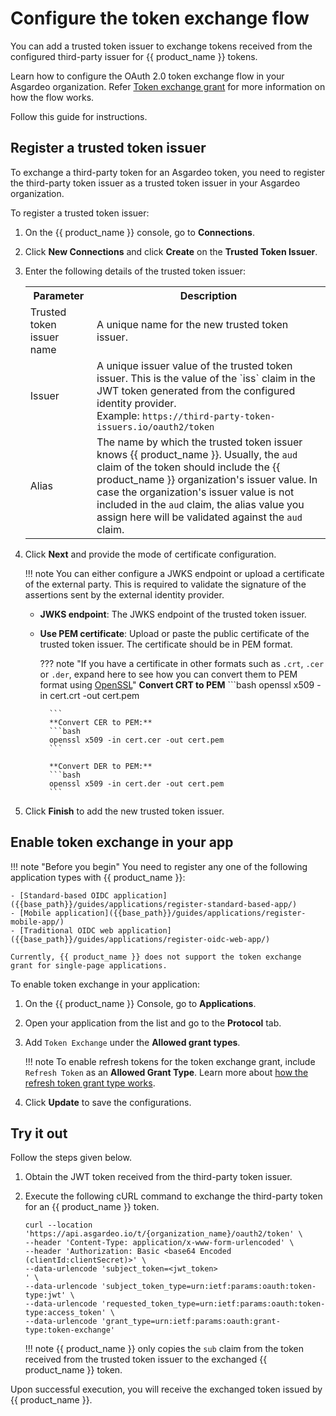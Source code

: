 # Configure the token exchange flow

You can add a trusted token issuer to exchange tokens received from the configured third-party issuer for {{ product_name }} tokens.

Learn how to configure the OAuth 2.0 token exchange flow in your Asgardeo organization. Refer [Token exchange grant]({{base_path}}/references/grant-types-in-asgardeo/#token-exchange-grant) for more information on how the flow works.

Follow this guide for instructions.

## Register a trusted token issuer

To exchange a third-party token for an Asgardeo token, you need to register the third-party token issuer as a trusted token issuer in your Asgardeo organization.

To register a trusted token issuer:

1. On the {{ product_name }} console, go to **Connections**.
2. Click **New Connections** and click **Create** on the **Trusted Token Issuer**.
3. Enter the following details of the trusted token issuer:

    <table>
      <tr>
        <th>Parameter</th>
        <th>Description</th>
      </tr>
      <tr>
        <td>Trusted token issuer name</td>
        <td>A unique name for the new trusted token issuer.</td>
      </tr>
      <tr>
        <td>Issuer</td>
        <td>A unique issuer value of the trusted token issuer. This is the value of the `iss` claim in the JWT token generated from the configured identity provider. <br>
        Example: <code>https://third-party-token-issuers.io/oauth2/token</code></td>
      </tr>
      <tr>
        <td>Alias</td>
        <td>The name by which the trusted token issuer knows {{ product_name }}. Usually, the <code>aud</code> claim of the token should include the {{ product_name }} organization's issuer value. In case the organization's issuer value is not included in the <code>aud</code> claim, the alias value you assign here will be validated against the <code>aud</code> claim.</td>
      </tr>
    </table>

4. Click **Next** and provide the mode of certificate configuration.

    !!! note
        You can either configure a JWKS endpoint or upload a certificate of the external party. This is required to validate the signature of the assertions sent by the external identity provider.

    - **JWKS endpoint**: The JWKS endpoint of the trusted token issuer.
    - **Use PEM certificate**: Upload or paste the public certificate of the trusted token issuer. The certificate should be in PEM format.

        ??? note "If you have a certificate in other formats such as `.crt`, `.cer` or `.der`, expand here to see how you can convert them to PEM format using [OpenSSL](https://www.openssl.org/)"
            **Convert CRT to PEM**
            ```bash
            openssl x509 -in cert.crt -out cert.pem

            ```
            **Convert CER to PEM:**
            ```bash
            openssl x509 -in cert.cer -out cert.pem
            ```  

            **Convert DER to PEM:**
            ```bash
            openssl x509 -in cert.der -out cert.pem
            ```

5. Click **Finish** to add the new trusted token issuer.

## Enable token exchange in your app

!!! note "Before you begin"
    You need to register any one of the following application types with {{ product_name }}:

    - [Standard-based OIDC application]({{base_path}}/guides/applications/register-standard-based-app/)
    - [Mobile application]({{base_path}}/guides/applications/register-mobile-app/)
    - [Traditional OIDC web application]({{base_path}}/guides/applications/register-oidc-web-app/)

    Currently, {{ product_name }} does not support the token exchange grant for single-page applications.

To enable token exchange in your application:

1. On the {{ product_name }} Console, go to **Applications**.

2. Open your application from the list and go to the **Protocol** tab.

3. Add `Token Exchange` under the **Allowed grant types**.

    !!! note
        To enable refresh tokens for the token exchange grant, include `Refresh Token` as an **Allowed Grant Type**. Learn more about [how the refresh token grant type works]({{base_path}}/references/grant-types-in-asgardeo/#refresh-token-grant).

4. Click **Update** to save the configurations.

## Try it out

Follow the steps given below.

1. Obtain the JWT token received from the third-party token issuer.
2. Execute the following cURL command to exchange the third-party token for an {{ product_name }} token.

    ``` curl
    curl --location 'https://api.asgardeo.io/t/{organization_name}/oauth2/token' \
    --header 'Content-Type: application/x-www-form-urlencoded' \
    --header 'Authorization: Basic <base64 Encoded (clientId:clientSecret)>' \
    --data-urlencode 'subject_token=<jwt_token>
    ' \
    --data-urlencode 'subject_token_type=urn:ietf:params:oauth:token-type:jwt' \
    --data-urlencode 'requested_token_type=urn:ietf:params:oauth:token-type:access_token' \
    --data-urlencode 'grant_type=urn:ietf:params:oauth:grant-type:token-exchange'
    ```

    !!! note
        {{ product_name }} only copies the `sub` claim from the token received from the trusted token issuer to the exchanged {{ product_name }} token.

Upon successful execution, you will receive the exchanged token issued by {{ product_name }}.